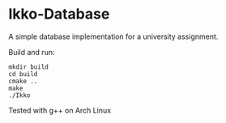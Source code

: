 # Ikko-Database
A simple database implementation for a university assignment.

Build and run:
```
mkdir build
cd build
cmake ..
make
./Ikko
```
Tested with g++ on Arch Linux
